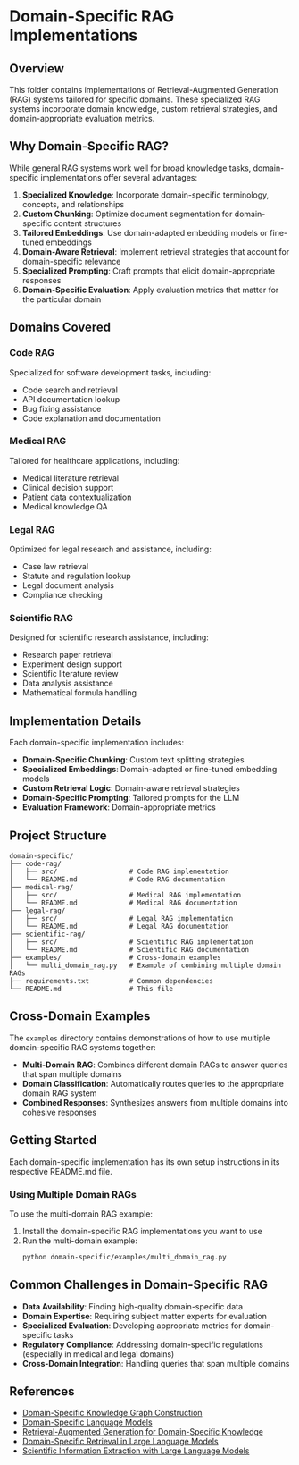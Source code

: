 # Domain-Specific RAG Implementations

## Overview
This folder contains implementations of Retrieval-Augmented Generation (RAG) systems tailored for specific domains. These specialized RAG systems incorporate domain knowledge, custom retrieval strategies, and domain-appropriate evaluation metrics.

## Why Domain-Specific RAG?
While general RAG systems work well for broad knowledge tasks, domain-specific implementations offer several advantages:

1. **Specialized Knowledge**: Incorporate domain-specific terminology, concepts, and relationships
2. **Custom Chunking**: Optimize document segmentation for domain-specific content structures
3. **Tailored Embeddings**: Use domain-adapted embedding models or fine-tuned embeddings
4. **Domain-Aware Retrieval**: Implement retrieval strategies that account for domain-specific relevance
5. **Specialized Prompting**: Craft prompts that elicit domain-appropriate responses
6. **Domain-Specific Evaluation**: Apply evaluation metrics that matter for the particular domain

## Domains Covered

### Code RAG
Specialized for software development tasks, including:
- Code search and retrieval
- API documentation lookup
- Bug fixing assistance
- Code explanation and documentation

### Medical RAG
Tailored for healthcare applications, including:
- Medical literature retrieval
- Clinical decision support
- Patient data contextualization
- Medical knowledge QA

### Legal RAG
Optimized for legal research and assistance, including:
- Case law retrieval
- Statute and regulation lookup
- Legal document analysis
- Compliance checking

### Scientific RAG
Designed for scientific research assistance, including:
- Research paper retrieval
- Experiment design support
- Scientific literature review
- Data analysis assistance
- Mathematical formula handling

## Implementation Details
Each domain-specific implementation includes:
- **Domain-Specific Chunking**: Custom text splitting strategies
- **Specialized Embeddings**: Domain-adapted or fine-tuned embedding models
- **Custom Retrieval Logic**: Domain-aware retrieval strategies
- **Domain-Specific Prompting**: Tailored prompts for the LLM
- **Evaluation Framework**: Domain-appropriate metrics

## Project Structure
```
domain-specific/
├── code-rag/
│   ├── src/                  # Code RAG implementation
│   └── README.md             # Code RAG documentation
├── medical-rag/
│   ├── src/                  # Medical RAG implementation
│   └── README.md             # Medical RAG documentation
├── legal-rag/
│   ├── src/                  # Legal RAG implementation
│   └── README.md             # Legal RAG documentation
├── scientific-rag/
│   ├── src/                  # Scientific RAG implementation
│   └── README.md             # Scientific RAG documentation
├── examples/                 # Cross-domain examples
│   └── multi_domain_rag.py   # Example of combining multiple domain RAGs
├── requirements.txt          # Common dependencies
└── README.md                 # This file
```

## Cross-Domain Examples
The `examples` directory contains demonstrations of how to use multiple domain-specific RAG systems together:

- **Multi-Domain RAG**: Combines different domain RAGs to answer queries that span multiple domains
- **Domain Classification**: Automatically routes queries to the appropriate domain RAG system
- **Combined Responses**: Synthesizes answers from multiple domains into cohesive responses

## Getting Started
Each domain-specific implementation has its own setup instructions in its respective README.md file.

### Using Multiple Domain RAGs
To use the multi-domain RAG example:

1. Install the domain-specific RAG implementations you want to use
2. Run the multi-domain example:
   ```bash
   python domain-specific/examples/multi_domain_rag.py
   ```

## Common Challenges in Domain-Specific RAG
- **Data Availability**: Finding high-quality domain-specific data
- **Domain Expertise**: Requiring subject matter experts for evaluation
- **Specialized Evaluation**: Developing appropriate metrics for domain-specific tasks
- **Regulatory Compliance**: Addressing domain-specific regulations (especially in medical and legal domains)
- **Cross-Domain Integration**: Handling queries that span multiple domains

## References
- [Domain-Specific Knowledge Graph Construction](https://arxiv.org/abs/2306.05254)
- [Domain-Specific Language Models](https://arxiv.org/abs/2102.01951)
- [Retrieval-Augmented Generation for Domain-Specific Knowledge](https://arxiv.org/abs/2110.07752) 
- [Domain-Specific Retrieval in Large Language Models](https://arxiv.org/abs/2303.15056)
- [Scientific Information Extraction with Large Language Models](https://arxiv.org/abs/2306.13063) 